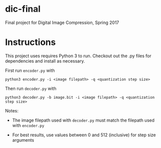 # dic-final
Final project for Digital Image Compression, Spring 2017

# Instructions
This project uses requires Python 3 to run. Checkout out the .py files for dependencies and install as necessary.

First run ```encoder.py``` with

    python3 encoder.py -i <image filepath> -q <quantization step size>
    
Then run ```decoder.py``` with

    python3 decoder.py -b image.bit -i <image filepath> -q <quantization step size>

Notes:

* The image filepath used with ```decoder.py``` must match the filepath used with ```encoder.py```

* For best results, use values between 0 and 512 (inclusive) for step size arguments
